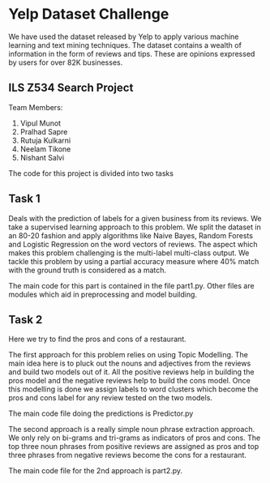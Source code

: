 # Yelp Dataset Challenge
We have used the dataset released by Yelp to apply various machine learning and text mining techniques. The dataset contains a wealth of information in the form of reviews and tips. These are opinions expressed by users for over 82K businesses.

ILS Z534 Search Project
---
Team Members: <br/>
1. Vipul Munot <br/>
2. Pralhad Sapre <br/>
3. Rutuja Kulkarni <br/>
4. Neelam Tikone <br/>
5. Nishant Salvi <br/>

The code for this project is divided into two tasks

Task 1
---
Deals with the prediction of labels for a given business from its reviews. We take a supervised learning approach to this problem. We split the dataset in an 80-20 fashion and apply algorithms like Naive Bayes, Random Forests and Logistic Regression on the word vectors of reviews. The aspect which makes this problem challenging is the multi-label multi-class output. We tackle this problem by using a partial accuracy measure where 40% match with the ground truth is considered as a match.

The main code for this part is contained in the file part1.py. Other files are modules which aid in preprocessing and model building.

Task 2
---
Here we try to find the pros and cons of a restaurant.

The first approach for this problem relies on using Topic Modelling. The main idea here is to pluck out the nouns and adjectives from the reviews and build two models out of it. All the positive reviews help in building the pros model and the negative reviews help to build the cons model. Once this modelling is done we assign labels to word clusters which become the pros and cons label for any review tested on the two models.

The main code file doing the predictions is Predictor.py

The second approach is a really simple noun phrase extraction approach. We only rely on bi-grams and tri-grams as indicators of pros and cons. The top three noun phrases from positive reviews are assigned as pros and top three phrases from negative reviews become the cons for a restaurant.

The main code file for the 2nd approach is part2.py.

